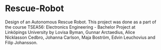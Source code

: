 # Rescue-Robot
Design of an Autonomous Rescue Robot. This project was done as a part of the course TSEA56: Electronics Engineering - Bachelor Project at Linköpings University by Lovisa Byman, Gunnar Arctaedius, Alice Nicklasson Cedbro, Johanna Carlson, Maja Boström, Edvin Leuchovius and Filip Johansson.
